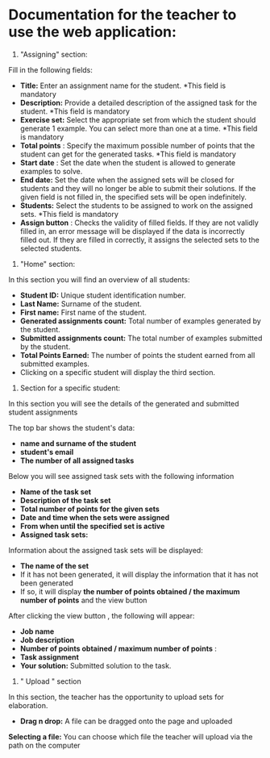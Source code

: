 # Documentation for the teacher to use the web application:

1. "Assigning" section:

Fill in the following fields:

- **Title:** Enter an assignment name for the student. \*This field is mandatory
- **Description:** Provide a detailed description of the assigned task for the student. \*This field is mandatory
- **Exercise set:** Select the appropriate set from which the student should generate 1 example. You can select more than one at a time. \*This field is mandatory
- **Total points** : Specify the maximum possible number of points that the student can get for the generated tasks. \*This field is mandatory
- **Start date** : Set the date when the student is allowed to generate examples to solve.
- **End date:** Set the date when the assigned sets will be closed for students and they will no longer be able to submit their solutions. If the given field is not filled in, the specified sets will be open indefinitely.
- **Students:** Select the students to be assigned to work on the assigned sets. \*This field is mandatory
- **Assign button** : Checks the validity of filled fields. If they are not validly filled in, an error message will be displayed if the data is incorrectly filled out. If they are filled in correctly, it assigns the selected sets to the selected students.

1. "Home" section:

In this section you will find an overview of all students:

- **Student ID:** Unique student identification number.
- **Last Name:** Surname of the student.
- **First name:** First name of the student.
- **Generated assignments count:** Total number of examples generated by the student.
- **Submitted assignments count:** The total number of examples submitted by the student.
- **Total Points Earned:** The number of points the student earned from all submitted examples.
- Clicking on a specific student will display the third section.

1. Section for a specific student:

In this section you will see the details of the generated and submitted student assignments

The top bar shows the student's data:

- **name and surname of the student**
- **student's email**
- **The number of all assigned tasks**

Below you will see assigned task sets with the following information

- **Name of the task set**
- **Description of the task set**
- **Total number of points for the given sets**
- **Date and time when the sets were assigned**
- **From when until the specified set is active**
- **Assigned task sets:**

Information about the assigned task sets will be displayed:

- **The name of the set**
- If it has not been generated, it will display the information that it has not been generated
- If so, it will display **the number of points obtained / the maximum number of points** and the view button

After clicking the view button , the following will appear:

- **Job name**
- **Job description**
- **Number of points obtained / maximum number of points** :
- **Task assignment**
- **Your solution:** Submitted solution to the task.

1. " Upload " section

In this section, the teacher has the opportunity to upload sets for elaboration.

- **Drag n drop:** A file can be dragged onto the page and uploaded

**Selecting a file:** You can choose which file the teacher will upload via the path on the computer